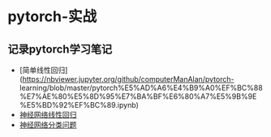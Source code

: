 # pytorch-实战
## 记录pytorch学习笔记
- [简单线性回归](https://nbviewer.jupyter.org/github/computerManAlan/pytorch-         learning/blob/master/pytorch%E5%AD%A6%E4%B9%A0%EF%BC%88%E7%AE%80%E5%8D%95%E7%BA%BF%E6%80%A7%E5%9B%9E%E5%BD%92%EF%BC%89.ipynb) 
- [神经网络线性回归]("https://nbviewer.jupyter.org/github/computerManAlan/pytorch-learning/blob/master/pytorch%E5%AD%A6%E4%B9%A0%EF%BC%88%E7%AE%80%E5%8D%95%E7%BA%BF%E6%80%A7%E5%9B%9E%E5%BD%92%EF%BC%89.ipynb") 
- [神经网络分类问题]("https://nbviewer.jupyter.org/github/computerManAlan/pytorch-learning/blob/master/pytorch%E5%AD%A6%E4%B9%A0%EF%BC%88%E7%AE%80%E5%8D%95%E7%BA%BF%E6%80%A7%E5%9B%9E%E5%BD%92%EF%BC%89.ipynb") 
